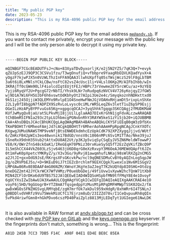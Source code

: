 ```yaml
---
title: "My public PGP key"
date: 2023-05-23
description: "This is my RSA-4096 public PGP key for the email address [`me@andy.sb`](mailto:me@andy.sb). If you want to contact me privately, encrypt your message with the public key and I will be the only person able to decrypt it using my private key."
---
```


This is my RSA-4096 public PGP key for the email address
[`me@andy.sb`][1]. If you want to contact me privately, encrypt your
message with the public key and I will be the only person able to decrypt it
using my private key.

<pre style="height: 28rem; margin: 2rem 0; overflow: scroll;" tabindex="0">
<code>-----BEGIN PGP PUBLIC KEY BLOCK-----

mQINBGF7CGcBEADUTFsJ+cNo+83XyaTDvDyxorljK/e2j5N2YZ5/7qK3Q+7+evyk
qZUJpSzEJJ9QP3C3CSVu1fzu/T3wgOnufiQ+vfbbpre9YaagRbEQVLKQadYyvX+A
yOgzF7kjwPJX5n0VzWLThzInFFA9QAA3llwhUXpffq05sTWsjWczS29lF8gLbTBM
3a6t6i8LxMNlsYCkLCBw/nsFtC82vsZ4cUsc1li+V4LslO6Kp2M/AIFbIhbb/wIn
3KRAjTf0cGWm90LlF4iolcdIqtEUjtFEJ/HBPc73rVewme2EY5rcWCu/az+9zYEQ
7yji6RyqVf2U+PgcgG72rNbTI/Yhsk9LNr7oRudpq6zNVCV4V726yKojqyZJfGW5
wj9D1A7Wi6FH5UJbF6h6vswtOdKbhyOt27AIpi3Ue2e4c/SmyqkoznhNDHxttxd0
9kS1zj245OjjiW3QLEMYo9RvlpE1O4SneHwFNmJGjVOAHxRHjamDt5rixpLnShXe
22L1y0fI8bgpN7fADPZX9SzRvLoLvysc0ciMLrWRSLeqZ6v3letT1uZ6p5P9Esjj
OGeILzHzAPyBYPFvuGs65Kg+xgpgcqOCAJ+3yqShhkTgqqp3SKCQAgj2fMUDKMaW
KUfJwMygQv8jaU/at5LPkvMjI8jjUilLglaAAQ7DIxKrGhN1jgFdvALczwARAQAB
tChBbmR5IFN1a293c2tpLUJhbmcgPGNvbnRhY3RAYW5keS1zYi5jb20+iQJUBBMB
CAA+AhsDBQsJCAcCBhUKCQgLAgQWAgMBAh4BAheABQkLCKYSFiEEqB0qW3zDfbXx
TKmPBOHtTr6MheoFAmjJd7cACgkQBOHtTr6MherAohAAmHPpRpgNCAgJCnkYXOTc
RXgwgJUMuUNAWSTMP9veNfjBtsENWDEkdmhcEzUpkCdK792XPZXygqJjjvd/WUtf
6/ZmKcFB42pWIs3eo48wvnik17BdGD/nnsV8c1866nMPc6Sv1M1TTAo/Nke39juJ
1SneRxX9dnH35Vub2tAttxDU8AE2Ut/p3KJp5viqSyCSqEyJV5ZN6MeldWTowwPJ
VE0/K/OWrZfnS48ckOaK1/IReGEqH70PNiz30rxKueSySQ5fT2EzZqVKifZBcQ9P
IL5mShCCX44VkZ603LzSjv6463jU6D8qrG0eXzRxvpY3M6OeAJ6MEWdQApft6JZn
0t1mFwK0pXpetcYMKRyZ/y/X3v3Go/9yRvj81awqmhufLNKaj98sWlRXZg2nCMG5
a2JtJI+gxxOdG9JsE/RKrgsXFsGKcvkPw/ncl9qQNESDMuCvBY6yAQZnLog5qpJW
2g/oZRVPbEJ5s/+D+9KEuD9iJ7tIEZcDrchlmf9EEXCQgk7LwexCo1Nv6M1SGgV2
LMPdAw86Rv8E0DAAF4mG06NZM/XWnoYJKgYe3aZJegT7K2kUQYdp8I0SHG+Otdzg
bneDGZ2mt42JYCkrWCX7WfVHMz/P0ueUbGDej/49fiUvw1vXywW2hcTQnW71tXb0
MIN4ZCFlOrDKo6dU9TBS752JAlQEEwEIAD4WIQSoHSpbfMN9tfFMqY8E4e1OvoyF
6gUCYXsIZwIbAwUJA3XwAAULCQgHAgYVCgkICwIEFgIDAQIeAQIXgAAKCRAE4e1O
voyF6j5HD/9gGUogrB+YTZ8mA7fqsgedppYzMusMtpRPqDMFHMWpTSSK02Qx2/fA
gwDxWGOsSFNZHGSvgLRMYqbE/zgH7mrfOk7akDul959xHdgR/8xhWRr6I4TSNLnJ
g0BDDlvdVHRfz9Vu75WekMiUCfC17Ejrzm8uD/23IZZd78v/I1CeQvpuuRh8qQIn
5vPkd4riwfGmn8+hGkPDvo6cszPD40PaiZplz8813MjLEDqTyt1UGIege61NwLDK
PgqAX8hFalgnosfVOWOLU6mY5t2WnIgsRBbJXfiEbSKQQHsHICqPaE+tORM1Bn4X
QrKdCHukyEkbcRvGj4z/nlMYOYHQd4lToIcbHB5o3ShJbLY3cpvA/wdlWot50DM8
GqUOqqP6p3zrGjUN8NYY4GaRXJCczUnws1GJMjZltHz+PNwAH5QRqA1S+rXUNPl8
D+xSb7GtyS+TifzGDlQ6UgwFXkTLcuJxYIvMUuPJD9bqxEAqMDNf8/oS3vHszDby
m9tj1rhIuIB313KFzjriLTqpldSJC0y5gTixM9AQ1VIWKmasrFq6sU7orNkaObob
sPaGgdyrjuE7pBdQ0V2BTkQFn6tH3IMcRxdI5pSj4a6H7TIemsnFk/7w56xyp/1b
IYW/PF15isqO55PZgqJ6P9RcOxqVhODWkzEAsiMynM3DDd5tJveTnLQmQW5keSBT
dWtvd3NraS1CYW5nIDxhZG1pbkBhbmR5LXNiLmNvbT6JAlQEEwEIAD4CGwMFCwkI
BwIGFQoJCAsCBBYCAwECHgECF4AWIQSoHSpbfMN9tfFMqY8E4e1OvoyF6gUCaMFH
eQUJCwimEgAKCRAE4e1OvoyF6v5bD/sFUSYEBAW2yhW2gxG30XVarJ0P4j3CrHsu
eq0Vba36jQ2zxrZuXv09pNX6pC2FCfKCrxZdMObkdaz7nIzRQC1T2kKy3GXiNa/Z
eVZe5f+oPFelh3vx/P5LW1aFjjOH0LwYdsY6zm4Z1UZps6mBVWk57DmxrHEsHw3f
LklJ6TVY9+NeliUFy9ouSBnoWawp5qqchqOLz94SiVxgPonRRu926BwDFxFCywNL
RZPnANertsfJC7cpNEJ3hXzEiA7NnPO519IGWcZIF3FpdrVvVyJpd2dV6/cYTJtM
/2xN1emZs3GqwqkJ6mvc1uN7LE4N9nkAoBqTrD3OdjjZt8VcYs+AUKGR+BxRSz9m
pUoy0nK6jUUTHs9y63yhSc934TJSfjYgSai230+gSRVKohGhY2/mZ2LTJspp8o/m
DyDZPYQk0g8/a47RQAyJqt2khQIeCMdIRYspfl/3IGN3y1wKH5K5N6cdUew2S8+X
486kLddNgWnh3gTg7jr1GroetTqk7rvBnFwo0HGU1oksPa0YUjDBYPVVNh15rOQt
xbcczKJI+qmfy5slR/BbCDsPHWN4zaoK8D/2m74urm+NBGGDGwpmebYU3THzweWs
z0u+6mH32JAfsPSh2H49DoL6nSfd/RjL0UZzDAID+6JptN7qNsJGkhOLQpnzR1N/
Tyem05NC9rQkQW5keSBTdWtvd3NraS1CYW5nIDxkZXZAYW5keS1zYi5jb20+iQJU
BBMBCAA+AhsDBQsJCAcCBhUKCQgLAgQWAgMBAh4BAheAFiEEqB0qW3zDfbXxTKmP
BOHtTr6MheoFAmjBR3kFCQsIphIACgkQBOHtTr6MheqxfQ//XFwqPedVWch/wWZi
AJ2prrmxCHk1wrphTekjxD/EOPrHJKzJxRK3HC5T7/kIL3pW5MJKFOeHCYv3rzA+
T9ucLarkOXFv2/3Jahdyf/7vJEPZG7mAMILehq4P0cooFqTDDzos7GWQlqm0exPJ
2eU4CCg7mhkvyZOPtHOCrZ37ae+GbalRvJpQCSj0qxTe7XhBBxXP2qk9TiNSgIE+
QOA95gLwVt++vEtMgR6a+BIN/PsLDPPfC3TM3W4l+ykqBmrXMpOMurqQbr2lsnuo
gQZZvSI73EW+OmNgrGjMUDpdQL4tYrke/nrO5HGqPgP014Hz8D+kA3ZLJp0PLGeh
IthNy/4kwIHbPdHxNRtQ1WISjgTTugoLVjMuSH58oZayJfnZ/EOMBEGKGTuBZUml
LFZZBYNgrvcSPag3vuTcZufS6kf7Ehkx7A77d6csHVFHZFUMB0Qr0TQ9nGjDMv8a
OQ41E5p794ILChKNviOR9QwS5T8VMdmd7fWuDtMduwVglnUO5DAbNkbgM+/U64tU
X3rsCGzrUNPXQUzHNL+SS4JyXHhvPc4y52pACMedwp3jGpaP7wTvTAZeObIuIqvf
9uOGq0wcvPjQ/5ggm/54qJJJ//f2w7PJoP54qNnefUSruA+hWuzDomUbBKJoKBq1
wyx7FTeXlE+zUPhA9Y22Kw88YGG0JEFuZHkgU3Vrb3dza2ktQmFuZyA8dW5pQGFu
ZHktc2IuY29tPokCVwQTAQgAQRYhBKgdKlt8w3218UypjwTh7U6+jIXqBQJowXpj
AhsDBQkLCKYSBQsJCAcCAiICBhUKCQgLAgQWAgMBAh4HAheAAAoJEATh7U6+jIXq
CC8P/1pnnc5ppQYRI6RYb9rJZvr88o4Ey0q+B29oqoDTl/3CxeUvHjLkKWhJxHxx
E/SbYg/KWHGSPVW3wu0UpnfBoEcZ9oWaYAKTcoKV+5pRY0FBjNGbkmffu2DSPQex
eSNJZB0fLQ4H3FT6A0ddZRxWaPBYzVTL6Pc5Dic1OxoTO3WFbdHIFz7OZcl7zkBf
IyvkRVoc9gsadPzoancjphF5clipt1/Mj5ls22W2L9rgguJ7kgVNtohVo5Dc/N3N
NpdLJMxAhX3SEoR/OHBO5nZLAbJp/Iag5KSfzXhm1foMlThlMy41bAmnqnEu6RE+
pIWmzFXhq0IalUYq8eZn6ALwJNjRUjjTiOQTy15BwmfPrio18MCXXDCmaqsSReo5
kL7TZGs76gtie345CXnWf0ogwISfnijA5s0/y7V7Se4tZkf4yFAW6E9XezR/b8ku
B/Cmh9HH+iYW6nmWZCIEcl1BUK2DJ10PrOfGNRpbcF6/sDm6ywNCai4T+3sI67dM
+k/6XaQptFFubox+Qke30FxYDupeX/51QyKzaxq8vD67LDk4z+AdP0XvjHDDqFTq
9kGs4HT5zz54P9gjCE1MPsXo5dPPUptx/kXcY2MkXo1wHSfKFXzIHZYZvTSMKoJ5
8L8pEbxHsnFvMuQHLc8bq9PTc76nHD9cvLFS9fLbueR0Bq5CtB9BbmR5IFN1a293
c2tpLUJhbmcgPG1lQGFuZHkuc2I+iQJaBBMBCABEAhsDBQkLCKYSBQsJCAcCAiIC
BhUKCQgLAgQWAgMBAh4HAheAFiEEqB0qW3zDfbXxTKmPBOHtTr6MheoFAmjJd7cC
GQEACgkQBOHtTr6Mhequww//UfzDz7cpnJQmkl6C+6l0PF2G8EHTbdSr3l4MUeiF
kVUDHcKw2sF4In74ogXwc/XRpiUJY5QCt8QSEJg4RzHykWgzxMb5SQZ9KzhWR8dx
38nczUciA9vephzxjrF9zjxc7hs4vjFIoz5bpQ8DeNXl92RwYqrndJEOC9DiwiFW
7t+b4s/7Iyhcw6PSMbvXKHT/bFbz7OPivxCtQ4p+atVcfDUzhwW7AkCz8ItugMEx
9YIkwAn5KLZnpLF+3Wgh8JQOhvW634e1jvWieHbpQbPaCOCvY/EgSluv2MSyMk5X
NvtwLQ8BL3UMPEzof6mPiOK+eqsRYP18PwtQbPZ5nEyBu4wzfC0ZFFGPtwCYNnzl
ZomF/0ldS2Tpp4Jj5fYIb6JkdvngBSKDawlvthtm45V5JDGRwv9XBCRRm/Nij/AM
s6xvnQnYwrhs7pbricsKIbEtI8CJMyDmEj40H4qUtoeIfBcCTyVuStGkbt3pMsWw
XQv9IHbv0rHAWoGHhA7dc8xhAOOBnKvdwn6vMSpQrLUagLadNLDfRg0Pl2o1Zcoe
TwAtAHT7iMiqDVAaYeJhQk287KcRx49bMN4Zg+zzzOxdFH72u7M2qWDELA7mfLPQ
JO18lofsDiqJ/k3O07s+NiL0sqMZcO54vqSjkeKdYv9ncMO+B7DrGblR+LSGntUH
LnO0IEFuZHkgU3Vrb3dza2ktQmFuZyA8ZGV2QGFuZHkuc2I+iQJXBBMBCABBFiEE
qB0qW3zDfbXxTKmPBOHtTr6MheoFAmjJduMCGwMFCQsIphIFCwkIBwICIgIGFQoJ
CAsCBBYCAwECHgcCF4AACgkQBOHtTr6Mheoi1Q//VQBY10Ac1/WFAcjfHnaZdy5b
qjQlSES82zzzJoX8mTviN8Gpgd0jQQVda5mGYaPQt0QKiplkDWmJQzzqJjH2clDW
3NHNlRMLQ2ugJL5zdHs7IPtFc93KFYOEH8ONN4bu0wBTa9UlXZVNASHPVFtqKF/v
TogGeStYM6YEVCih1TqBI6Fpyk2zrdBHyjgHj3bPEV5aKtsk1+NXeXxsWMeHgmCF
IdzWbceKeXXQ1A9GaGPJBzr2VOE+WjJLxHvE8NJYHaYLX1Bse8VkSqpn0P491Nop
F/eWCrvNofz1d9yeR2G9d9OwjYZCTZiiNKxyEPC7hcwLuTgRZ4nSnaR7//9Fdjh3
wjz5YROQjUaK6cj33vnnu7Jx7zC/iSvsS4jwBfu2pVy3fLced2s7GMwEd1aZ4n7x
h+58HkA+h1+uL/OzD214yt6PM/9aSwZKg7Jm3ZYxruailWkFYX5Gy+TXRms9CyX4
uMvB60d18VyBnJ0r/r9vxYww8ZB3QOOWbben8v4mnXby0Yx/9JPmWAcgdo6ohX1a
TbEgT7Wbbt9PZ+JB1A0YV/a+Xq4u2Vv7YvQoN9Eb3wPKG828PnHP8sPBRczRVTTb
9V6A7kFNGB+6eQ1QerhGmUlNi0f33tsup0d0Yqh0UHxbFj13skZmtOBJxqtwyIPc
9lD2Dhxun9MvMrje+lG0IEFuZHkgU3Vrb3dza2ktQmFuZyA8dW5pQGFuZHkuc2I+
iQJXBBMBCABBFiEEqB0qW3zDfbXxTKmPBOHtTr6MheoFAmjJdvACGwMFCQsIphIF
CwkIBwICIgIGFQoJCAsCBBYCAwECHgcCF4AACgkQBOHtTr6MhepdZhAAzR58dVrZ
CAkYi8rvgNw4hsQTNTZHRzQF2zOWT4xygQeQnle1j5A6+hZ7OTetM9x8UX4zL/e2
D+gOUjpKmhcgLkUhEaJ8Scnnrh5Kz10vzmWhJ2wWHkrgN5Loijr15rqKtxj2hvPK
90sFBrbqtTGq3yeYQwGnXOr1EsnSNLFpBI9bjQ4e0Q9qJmG9pPqVwC0AmfHoFqAq
oHWKJIxD8A7Z1g2MOqguMGhbe6VVXdGqAQ1AvdcJfqN1Wx8uZcbRWDkLneHoDAt7
99mh97XyNikxHNNuidQpoz2enIYhlgXJM0X9qqrfVsHPTKPLw1RD2W0ZfK6tig8g
O3MWMbFiqgHiNE8ayIiXtsuI8HfC1v4yNg2RKUVR4aHyMmqksRD3m5KxXYE488pN
rUBc+lzpYn1Vpgl/M94u3KsnlcFrJ/sx3+0gC+ayJlwWs20b2EGzJeVIPzMCo65j
GltvdrpmfyOxS8+biiY7IoPXIGu0SVHXT8NJwIyOxQtV7ePJAKflVOU+pLeq9iDk
usYSQoF7JRsu9w+PIHLzZNCcc8R6LNxcX9KJRLC9xtd2Afl9ehPymhCGGzrkAE4C
Zch2ijcZ81b3hIAwvdKSB4MjWt8WfcvC+Xk2z1ovtEA/rVsO8FuTTzk9hzSNNpQR
tngRRfxurHZmoHIknonr8yMmz3tsveqAX965Ag0EYXsIZwEQALgvWyfNxCfZ+EMM
gUE6sJBLg87QkhVEb4cCpcXVXBMao7GHNu8xhk54WONTebXiZcE4jTHcGNGCYQ6z
+mZrm8M4E+D1mJuNsrxa198gFAMnG/Nh2Djd4X56xSj0JQygMDIrUyGV+3K26B79
hDTO06iAl+nf/lJJMjWHRAXp11HUsvw7O0v1Q8qVNuKW/eZxPJdf1aNSXVL2uDRV
foTtIImG5qqa1IdGqVgF1AKQJ2LreN8Du4KHMjmRihIUSd6+8xBBmm8n9QqFUqJ9
duBCcYCwxrW5rH8NaKMWjeG9NM92A1IK7qGJkk6F6zi1jN1NFexEfwz2xVM/RDag
vLXlLABA5Z0hlfqGJqtlujotayB49i+quCLyDvTOxL7aTsxcqzaNukvkA1Px/F54
QpQ4CaWkYKvQvxggxzZdktxgm54B2bHatmtgZbw3QFrLn/8s1N3pX8Y1XpyoTQE2
rIBTxdCvBxgwqfmP4mhKbeSifRhVwhWc6z/uFBZqWNdNia9bZk0fP60EN3m8W/A7
cw66Gl65wK3RBv9crGQlQ9Q+/svl3kfdqlsYRIN3tMbV1k6to0XxRd86nuU0KXU3
JUtNaSnTRpOOxBtbR+0F6P+cO5pzEinqcQzECROAp8//3AmV93dAvyNYSmSqun/Y
teIVaxiBF2WUJRFMkmsv88ZtIL5rABEBAAGJAjwEGAEIACYCGwwWIQSoHSpbfMN9
tfFMqY8E4e1OvoyF6gUCaMFHjAUJCwimJQAKCRAE4e1OvoyF6oX1EAC3o67XpFpc
wfB/ZGeXNQVrcZX48FtLtWA1ERq6DoS4c65eBG3rg5ammeIBm55N1FFuiJbCPiD8
+qE3iLekD7rdKsK7YoSbBvQ+yorJdzLsnMHWhwoY6IkFU8y4S4iHIQnoYELWaEyt
CwkTVyWGN546D8ANVbDKc65v9T3KxNJ3RjQHyHWdnwj8Szwuuj4ZNiVM+Lnv6RrB
1wrZkiVyghpmAVInDg+Vwej6khSdE4BqSTmo5Vkh3gCRq/pNoQWAyd8Qg3kWt9xP
2Kz+YNHK8qxif0EQekNNUNZ0ihDrmwGXvvvm/SQ5Mjlauw0fQpzf31yk4Jg1Jtsn
KJUq+OnKPREyT5t69cJLzuJG1HpcasMt7wIU1yMkj6YB6GrWjqs7PnDnidGWbfsl
NFWXPaW+QWLzJJPnH71w6y60UstWEiiQrOOlIZiKiajavUWjvF9Oy9O4SxCNo4wh
uEZXfLZWHtZGyhH/ABWJKaIzX+s74oyMIjonLcd6FSqX0mlPyJ5wtyOhZhU169qx
4x0sE9BXhyBG7yTZA/fnI9LMhyFGJUV5fuPYfkf0wv3IDlujZdNcL0XjYQnaOUTE
gGZXArjcd5IVHLpncGB97lupxGKaxlSgKSbKglg5d0FtRyCJIia+ydGzdc+GB7v6
mpCvs0Qacog2CsyeSNxhSe9KW288/Kij+Q==
=VLZO
-----END PGP PUBLIC KEY BLOCK-----</code>
</pre>

It is also available in RAW format at [andy.sb/pgp.txt][2] and can be cross
checked with [my PGP key on GitLab][3] and the [keys.openpgp.org][4] keyserver.
If the fingerprints don't match, something is wrong... This is the fingerprint:

```
A81D 2A5B 7CC3 7DB5 F14C  A98F 04E1 ED4E BE8C 85EA
```

[1]: mailto:me@andy.sb
[2]: /pgp.txt
[3]: https://gitlab.com/andy.sb.gpg
[4]: https://keys.openpgp.org

